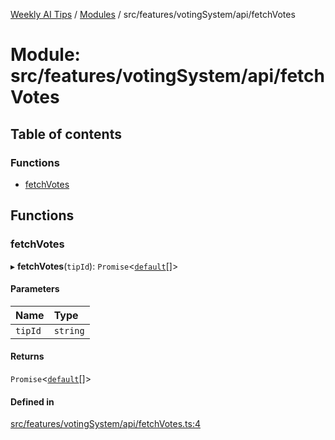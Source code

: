 [Weekly AI Tips](../README.md) / [Modules](../modules.md) / src/features/votingSystem/api/fetchVotes

# Module: src/features/votingSystem/api/fetchVotes

## Table of contents

### Functions

- [fetchVotes](src_features_votingSystem_api_fetchVotes.md#fetchvotes)

## Functions

### fetchVotes

▸ **fetchVotes**(`tipId`): `Promise`\<[`default`](../interfaces/src_features_votingSystem_types_UserVoteEntity.default.md)[]\>

#### Parameters

| Name | Type |
| :------ | :------ |
| `tipId` | `string` |

#### Returns

`Promise`\<[`default`](../interfaces/src_features_votingSystem_types_UserVoteEntity.default.md)[]\>

#### Defined in

[src/features/votingSystem/api/fetchVotes.ts:4](https://github.com/alexsoyes/weekly-ai-tips/blob/b51216ee36bb903ccd72a472afbc8e01da2cc631/src/features/votingSystem/api/fetchVotes.ts#L4)
